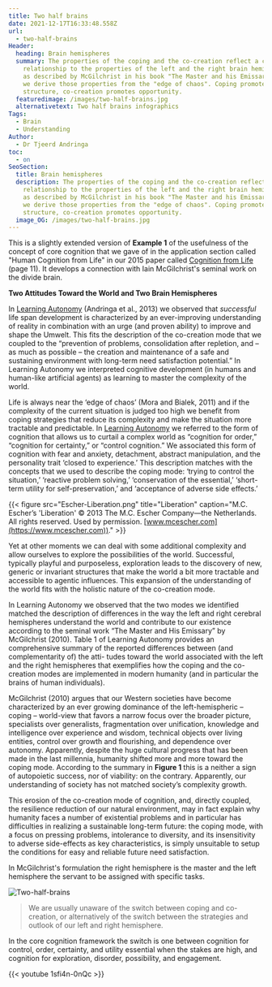 ```yaml
---
title: Two half brains
date: 2021-12-17T16:33:48.558Z
url:
  - two-half-brains
Header:
  heading: Brain hemispheres
  summary: The properties of the coping and the co-creation reflect a close
    relationship to the properties of the left and the right brain hemispheres
    as described by McGilchrist in his book "The Master and his Emissary". Here
    we derive those properties from the "edge of chaos". Coping promotes
    structure, co-creation promotes opportunity.
  featuredimage: /images/two-half-brains.jpg
  alternativetext: Two half brains infographics
Tags:
  - Brain
  - Understanding
Author:
  - Dr Tjeerd Andringa
toc:
  - on
SeoSection:
  title: Brain hemispheres
  description: The properties of the coping and the co-creation reflect a close
    relationship to the properties of the left and the right brain hemispheres
    as described by McGilchrist in his book "The Master and his Emissary". Here
    we derive those properties from the "edge of chaos". Coping promotes
    structure, co-creation promotes opportunity.
  image_OG: /images/two-half-brains.jpg
---
```

This is a slightly extended version of **Example 1** of the usefulness of the concept of core cognition that we gave of in the application section called "Human Cognition from Life" in our 2015 paper called [Cognition from Life](/pdf/Cognition-from-life-Andringa_2015.pdf) (page 11). It develops a connection with Iain McGilchrist's seminal work on the divide brain.  

**Two Attitudes Toward the World and Two Brain Hemispheres**

In [Learning Autonomy](/pdf/Learning-Autonomy-Andringa_2013.pdf) (Andringa et al., 2013) we observed that *successful* life span development is characterized by an ever-improving understanding of reality in combination with an urge (and proven ability) to improve and shape the Umwelt. This fits the description of the co-creation mode that we coupled to the “prevention of problems, consolidation after repletion, and – as much as possible – the creation and maintenance of a safe and sustaining environment with long-term need satisfaction potential.” In Learning Autonomy we interpreted cognitive development (in humans and human-like artificial agents) as learning to master the complexity of the world.

Life is always near the ‘edge of chaos’ (Mora and Bialek, 2011) and if the complexity of the current situation is judged too high we benefit from coping strategies that reduce its complexity and make the situation more tractable and predictable. In [Learning Autonomy](/pdf/Learning-Autonomy-Andringa_2013.pdf) we referred to the form of cognition that allows us to curtail a complex world as “cognition for order,” “cognition for certainty,” or “control cognition.” We associated this form of cognition with fear and anxiety, detachment, abstract manipulation, and the personality trait ‘closed to experience.’ This description matches with the concepts that we used to describe the coping mode: ‘trying to control the situation,’ ‘reactive problem solving,’ ‘conservation of the essential,’ ‘short-term utility for self-preservation,’ and ‘acceptance of adverse side effects.’

{{< figure src="Escher-Liberation.png" title="Liberation" caption="M.C. Escher’s 'Liberation' © 2013 The M.C. Escher Company—the Netherlands. All rights reserved. Used by permission. [www.mcescher.com](https://www.mcescher.com))." >}}

Yet at other moments we can deal with some additional complexity and allow ourselves to explore the possibilities of the world. Successful, typically playful and purposeless, exploration leads to the discovery of new, generic or invariant structures that make the world a bit more tractable and accessible to agentic influences. This expansion of the understanding of the world fits with the holistic nature of the co-creation mode.

In Learning Autonomy we observed that the two modes we identified matched the description of differences in the way the left and right cerebral hemispheres understand the world and contribute to our existence according to the seminal work “The Master and His Emissary” by McGilchrist (2010). Table 1 of Learning Autonomy provides an comprehensive summary of the reported differences between (and complementarity of) the atti- tudes toward the world associated with the left and the right hemispheres that exemplifies how the coping and the co-creation modes are implemented in modern humanity (and in particular the brains of human individuals).

McGilchrist (2010) argues that our Western societies have become characterized by an ever growing dominance of the left-hemispheric – coping – world-view that favors a narrow focus over the broader picture, specialists over generalists, fragmentation over unification, knowledge and intelligence over experience and wisdom, technical objects over living entities, control over growth and flourishing, and dependence over autonomy. Apparently, despite the huge cultural progress that has been made in the last millennia, humanity shifted more and more toward the coping mode. According to the summary in **Figure 1** this is a neither a sign of autopoietic success, nor of viability: on the contrary. Apparently, our understanding of society has not matched society’s complexity growth.

This erosion of the co-creation mode of cognition, and, directly coupled, the resilience reduction of our natural environment, may in fact explain why humanity faces a number of existential problems and in particular has difficulties in realizing a sustainable long-term future: the coping mode, with a focus on pressing problems, intolerance to diversity, and its insensitivity to adverse side-effects as key characteristics, is simply unsuitable to setup the conditions for easy and reliable future need satisfaction.

In McGilchrist's formulation the right hemisphere is the master and the left hemisphere the servant to be assigned with specific tasks.

![Two-half-brains](/images/two-half-brains.jpg "Two-half-brains")

> We are usually unaware of the switch between coping and co-creation, or alternatively of the switch between the strategies and outlook of our left and right hemisphere.

In the core cognition framework the switch is one between cognition for control, order, certainty, and utility essential when the stakes are high, and cognition for exploration, disorder, possibility, and engagement.

{{< youtube 1sfi4n-0nQc >}}